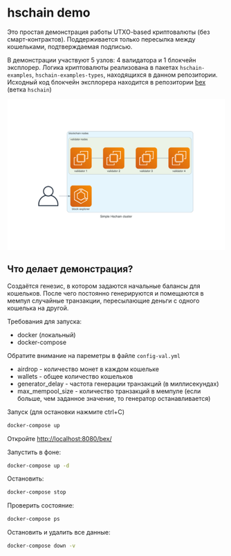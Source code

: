 # hschain demo

Это простая демонстрация работы UTXO-based криптовалюты (без смарт-контрактов). Поддерживается только пересылка между кошельками, подтверждаемая подписью.

В демонстрации участвуют 5 узлов: 4 валидатора и 1 блокчейн эксплорер. Логика
криптовалюты реализована в пакетах `hschain-examples`, `hschain-examples-types`,
находящихся в данном репозитории. Исходный код блокчейн эксплорера находится в
репозитории [bex](https://github.com/hexresearch/bex/tree/hschain) (ветка
`hschain`)

![hschain coin example](simple_hschain_cluster.png)

## Что делает демонстрация?
Создаётся генезис, в котором задаются начальные балансы для кошельков. После чего постоянно генерируются и помещаются в мемпул случайные транзакции, пересылающие деньги с одного кошелька на другой.

Требования для запуска:
- docker (локальный)
- docker-compose

Обратите внимание на пареметры в файле `config-val.yml`
- airdrop - количество монет в каждом кошельке
- wallets - общее количество кошельков
- generator_delay - частота генерации транзакций (в миллисекундах)
- max_mempool_size - количество транзакций в мемпуле (если больше, чем заданное значение, то генератор останавливается)

Запуск (для остановки нажмите ctrl+C)
```sh
docker-compose up
```

Откройте [http://localhost:8080/bex/](http://localhost:8080/bex/)

Запустить в фоне:
```sh
docker-compose up -d
```
Остановить:
```sh
docker-compose stop
```

Проверить состояние:
```sh
docker-compose ps
```

Остановить и удалить все данные:
```sh
docker-compose down -v
```
